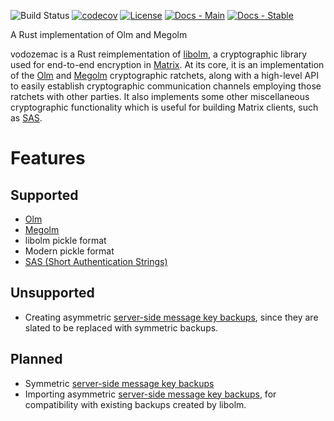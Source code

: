 ![Build Status](https://img.shields.io/github/actions/workflow/status/matrix-org/vodozemac/ci.yml?style=flat-square)
[![codecov](https://img.shields.io/codecov/c/github/matrix-org/vodozemac/main.svg?style=flat-square)](https://codecov.io/gh/matrix-org/vodozemac)
[![License](https://img.shields.io/badge/License-Apache%202.0-yellowgreen.svg?style=flat-square)](https://opensource.org/licenses/Apache-2.0)
[![Docs - Main](https://img.shields.io/badge/docs-main-blue.svg?style=flat-square)](https://matrix-org.github.io/vodozemac/vodozemac/index.html)
[![Docs - Stable](https://img.shields.io/crates/v/vodozemac?color=blue&label=docs&style=flat-square)](https://docs.rs/vodozemac)

A Rust implementation of Olm and Megolm

vodozemac is a Rust reimplementation of
[libolm](https://gitlab.matrix.org/matrix-org/olm), a cryptographic library
used for end-to-end encryption in [Matrix](https://matrix.org). At its core, it
is an implementation of the [Olm][olm-docs] and [Megolm][megolm-docs] cryptographic ratchets,
along with a high-level API to easily establish cryptographic communication
channels employing those ratchets with other parties. It also implements some
other miscellaneous cryptographic functionality which is useful for building
Matrix clients, such as [SAS][sas].

[olm-docs]:
<https://gitlab.matrix.org/matrix-org/olm/-/blob/master/docs/olm.md>

[megolm-docs]:
<https://gitlab.matrix.org/matrix-org/olm/-/blob/master/docs/megolm.md>

[sas]:
<https://spec.matrix.org/v1.2/client-server-api/#short-authentication-string-sas-verification>

# Features

## Supported

- [Olm](https://matrix-org.github.io/vodozemac/vodozemac/olm/index.html)
- [Megolm](https://matrix-org.github.io/vodozemac/vodozemac/megolm/index.html)
- libolm pickle format
- Modern pickle format
- [SAS (Short Authentication Strings)](https://matrix-org.github.io/vodozemac/vodozemac/sas/index.html)

## Unsupported

- Creating asymmetric [server-side message key
  backups][legacy-message-key-backup], since they are slated to be replaced
  with symmetric backups.

## Planned

- Symmetric [server-side message key backups][symmetric-message-key-backup]
- Importing asymmetric [server-side message key
  backups][legacy-message-key-backup], for compatibility with existing backups
  created by libolm.

[legacy-message-key-backup]:
<https://spec.matrix.org/v1.2/client-server-api/#server-side-key-backups>

[symmetric-message-key-backup]:
https://github.com/uhoreg/matrix-doc/blob/symmetric-backups/proposals/3270-symmetric-megolm-backup.md
